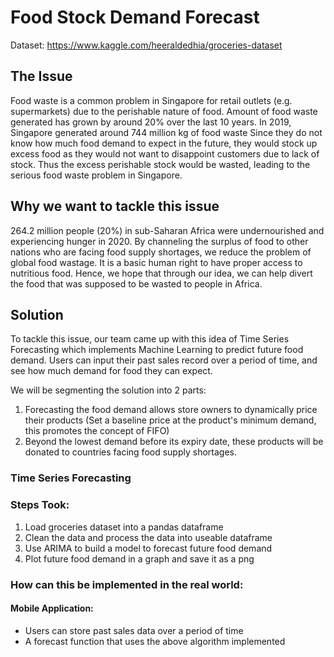 # Food Stock Demand Forecast

Dataset: https://www.kaggle.com/heeraldedhia/groceries-dataset

## The Issue
Food waste is a common problem in Singapore for retail outlets (e.g. supermarkets) due to the perishable nature of food. Amount of food waste generated has grown by around 20% over the last 10 years. In 2019, Singapore generated around 744 million kg of food waste Since they do not know how much food demand to expect in the future, they would stock up excess food as they would not want to disappoint customers due to lack of stock. Thus the excess perishable stock would be wasted, leading to the serious food waste problem in Singapore.

## Why we want to tackle this issue
264.2 million people (20%) in sub-Saharan Africa were undernourished and experiencing hunger in 2020. By channeling the surplus of food to other nations who are facing food supply shortages, we reduce the problem of global food wastage. It is a basic human right to have proper access to nutritious food. Hence, we hope that through our idea, we can help divert the food that was supposed to be wasted to people in Africa.

## Solution
To tackle this issue, our team came up with this idea of Time Series Forecasting which implements Machine Learning to predict future food demand. Users can input their past sales record over a period of time, and see how much demand for food they can expect.

We will be segmenting the solution into 2 parts: 
1) Forecasting the food demand allows store owners to dynamically price their products (Set a baseline price at the product's minimum demand, this promotes the concept of FIFO)
2) Beyond the lowest demand before its expiry date, these products will be donated to countries facing food supply shortages.

### Time Series Forecasting
### Steps Took:
1. Load groceries dataset into a pandas dataframe
2. Clean the data and process the data into useable dataframe
3. Use ARIMA to build a model to forecast future food demand
4. Plot future food demand in a graph and save it as a png

### How can this be implemented in the real world:
#### Mobile Application:
- Users can store past sales data over a period of time
- A forecast function that uses the above algorithm implemented
